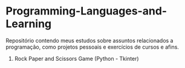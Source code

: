 # Programming-Languages-and-Learning

Repositório contendo meus estudos sobre assuntos relacionados a programação, 
como projetos pessoais e exercícios de cursos e afins.

1. Rock Paper and Scissors Game (Python - Tkinter)
